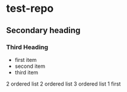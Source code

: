 # test-repo
## Secondary heading
### Third Heading

* first item
* second item
* third item

2 ordered list
2 ordered list
3 ordered list
1 first
